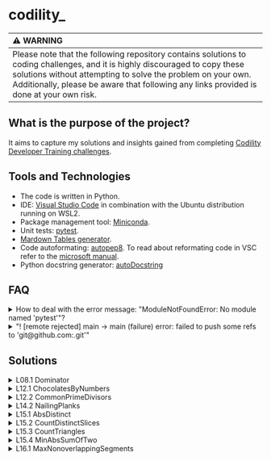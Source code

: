 # codility_

| :warning: WARNING          |
|:---------------------------|
|Please note that the following repository contains solutions to coding challenges, and it is highly discouraged to copy these solutions without attempting to solve the problem on your own. Additionally, please be aware that following any links provided is done at your own risk.|



## What is the purpose of the project?

It aims to capture my solutions and insights gained from completing [Codility Developer Training challenges](https://app.codility.com/programmers/lessons/).

## Tools and Technologies

- The code is written in Python.
- IDE: [Visual Studio Code](https://code.visualstudio.com/docs)  in combination with the Ubuntu distribution running on WSL2.
- Package management tool: [Miniconda](https://docs.conda.io/en/latest/miniconda.html).
- Unit tests:  [pytest](https://docs.pytest.org/en/7.2.x/).
- [Mardown Tables generator](https://www.tablesgenerator.com/).
- Code autoformating: [autopep8](https://github.com/hhatto/autopep8). To read about reformating code in VSC refer to the [microsoft manual](https://learn.microsoft.com/en-us/visualstudio/python/formatting-python-code).
- Python docstring generator: [autoDocstring](https://github.com/NilsJPWerner/autoDocstring)

## FAQ
<details>
<summary>How to deal with the error message: "ModuleNotFoundError: No module named 'pytest'"? </summary>

In vscode "use the Python: Select Interpreter command from the Command Palette (Ctrl+Shift+P)" to activate interpereper of proper environements. For more information read the [vscode documentation](https://code.visualstudio.com/docs/python/environments).
</details>

<details>
<summary>"! [remote rejected] main -> main (failure) error: failed to push some refs to 'git@github.com:.git'"</summary>

  [Check wheather GitHub services are available](https://www.githubstatus.com/).
</details>

## Solutions
<details>
<summary>L08.1 Dominator</summary>
  
### Task
The task is to find the index of any occurrence of the dominator — a value that appears more than half the time in the given list.

### Ideas and Solution
To find the dominator, we remove any pairs of distinct values from the list. We will be left with a candidate for the dominator. This is because we can only remove at most half of the values, whereas the dominator appears more than half of the time. We use a stack to store indexes. In the first step, we detect a candidate for the dominator. In the next step, we verify the candidate by counting its occurrences in the list.

### Example
1. [1,2,1] after removing pairs of distinct values we are left with value 1, because it appears 2 times it is a dominator.
2. [1,2,3] we will be left with the value that is not a dominator.

</details>

<details>
<summary>L12.1 ChocolatesByNumbers</summary>
  
### Task
A certain number of chocolates are arranged in a circle, and you start eating chocolates by taking specific steps around the circle. After each chocolate is eaten, it is replaced by a wrapper. You are asked to determine how many chocolates you can eat before you encounter the first wrapper by applying the Euclidean algorithm.
  
### Ideas and Solution
First thing to notice is the fact that the first wrapper encountered will be from the first eaten chocolate. Therefore, we aim to land in the start position.

Second, for the given number of chocolates L and the step increment S, the next candidate chocolate to be eaten is given by the equation `(0 + i*S) mod L`, where `i` is the current turn. This gives us an equation to solve: `(0 + i*S) mod L = 0`, which simplifies to `i*S = k*L`, where k is a positive integer. Now, there are two important constraints: `i` must be an integer value, and it also must be minimal. The only factor we can control is `k`.

We could set `k` to be equal to `S`, which would make `i` to be integer; However, it would be maximized. Instead, we aim to keep the denominator as large as possible. For that reason, assuming `S = s*gcd(S, L)`, we set `k = s`.  `i = (s*L)/(s*gcd(S, L))`, which leads to `i = L/gcd(S, L)` to be an integer and minimal.
</details>

<details>
<summary>L12.2 CommonPrimeDivisors</summary>
  
### Task
The task is to calculate the number of pairs that have the exact same set of prime factors by using either the greatest common divisor (gcd) or the least common multiple (lcm).
### Ideas and Solution
The first thing to notice is that for the given two numbers, the gcd is the product of all common prime factors for the numbers taken with the smallest power. For example, for `(2**2 * 3**11)` and `(2**4 * 3**2)`, the gcd is `(2**2 * 3**2)`.

The ideas is to "fully exclude" common factors out of the given numbers and then check if there is some uncommon part left. Devision enables us to exclude common minimum,, but there is potentially some rest left. Considert the example, `a=(2**1 * 3**2)` and `b=(2**2 * 3**1)`, then the `gcd(a,b)=(2**1 * 3**1)`, the devision by `gcd(a,b)` leaves us with `ra=3` anb `rb=2`. Even if the given numbers have common set of prime factors, we cannot conclude that yet.

To overcome this problem, we need to take an additional step and exclude the common factors between `rest`, the remainder of the division, and `gcd(a,b)` by finding the `gcd(rest, g)`. We repeat this step until the remainder is 1, which means that `gcd(a,b)` has included all the factors that were part of the number, or until `gcd(rest>1, g)` is greater than 1, which means that the original number (a and/or b) contains some uncommon factors that were not present in `gcd(a,b)`. This process must be done for both numbers.

### Conclusion
- The gcd is the product of common prime factors taken with the smallest power. 
- To completely exclude common factors "hidden" in `g=gcd(a,b)`, we need to use devision along with the gcd between the remainder of the division and g.
</details>
  
<details>
<summary>L14.2 NailingPlanks</summary>
  
### Task
The task is to determine the minimum number of nails needed to mount all the given planks according to the provided nailing sequence. You are given two lists that specify the starting and ending positions of each plank, as well as a list that specifies the order in which the planks should be nailed.

### Ideas
The goal is to use the Binary Search(BS) algorithm to optimize the solution. Here are some possible options:
A) Use BS to search for the exact number of nails required. The problem with this approach is that validating each candidate number will result in repeated calculations.
B) Use BS to find a nail that matches an interval and has the smallest position among all other nails matching the interval. Then, iterate through the nails sequentially to find the one with the smallest id.

### Conclusion
- Solution B. Score: 62%. =(
</details>
  
<details>
<summary>L15.1 AbsDistinct</summary>
  
### Task
The goal is to apply the caterpillar method to find distinct absolute value in the given sorted list of integers.
### Ideas and Solution
The Caterpillar method (CM) enables traversal of absolute values in a given list from largest to smallest, ensuring that each value is visited exactly once. CM requires two pointers (integers), which I set to point to either end of the list. In each iteration step, exactly one decision is made: whether to count the value with the largest absolute value (which I call "current") or not, if it is a duplicate. Afterward, the pointer for the current value should be adjusted.

The fact that each position is visited exactly once in descending order of absolute values means that dealing with duplicates requires only knowledge of the value of the previous "current" value.

### Example
Given the list:  [-20,5,10,20,20]

| itteration | 0    | 1  | 2   | 3   | 4  |
|------------|------|----|-----|-----|----|
| previous   | None | 20 | 20  | -20 | 10 |
| current    | 20   | 20 | -20 | 10  | 5  |
| counter    | +1   | +0 | +0  | +1  | +1 |

Result: 3

Notice, how the comparison between previous and current influences the counter. Also, the absolute values of "current" are ordered in descending order.

### Conclusion
- The Caterpillar method is a technique that can be used to traverse a sorted list of integers in descending order of absolute value.
- Each step can be abstracted as a pair of integers (a,b); In each step an integere with the biggest absolute value is changed.
</details>

<details>

<summary>L15.2 CountDistinctSlices</summary>

### Task
The objective is to use the caterpillar method to identify distinct slices, which are slices containing only unique numbers. A slice is defined as a pair of indices (a, b) where a < b.

### Ideas and Solution

To keep track of duplicates, a dictionary is used with numbers as keys and the index of their last encounter in the list as values. The dictionary is updated on each encounter. If the latest stored index for the current number is greater than the position of the current caterpillar head, then a duplicate value has been found.

The caterpillar's tail and head start at the beginning of the list. As long as no duplicates are encountered, the head keeps expanding. On encountering a duplicate, the caterpillar's tail is set to the position immediately after the previous duplicate. This ensures that any slice containing both positions with the duplicate at the same time is excluded.

To count the number of possible slices, we use an increment that is equal to the current interval length. This increment increases by one with each expansion step of the caterpillar (head movement). However, when duplicates are encountered (tail movement), the increment must be adjusted to take into account the new length of the caterpillar.

### Example

Below is an adjacency matrix M[i,j], representing slices, where each slice starts at index i and ends at index j.

|    index   |   0   |  1  |  2 |  3 |   4   |  5  |  6 |
|:----------:|:-----:|:---:|:--:|:--:|:-----:|:---:|:--:|
| input list | **2** | _3_ |  4 |  5 | **2** | _3_ |  4 |
|            |   T1  |     |    | H1 |       |     |    |
|            |       |  T2 |    |    |   H2  |     |    |
|            |       |     | T3 |    |       |     | H* |
|  increment |   +1  |  +2 | +3 | +4 |   +4  |  +4 | +5 |
|            |  j=0  |  1  |  2 |  3 |   4   |  5  |  6 |
|     i=0    |   V   |  V  |  V |  V |   X   |  X  |  X |
|      1     |   X   |  V  |  V |  V |   V   |  X  |  X |
|      2     |   X   |  X  |  V |  V |   V   |  V  |  V |
|      3     |   X   |  X  |  X |  V |   V   |  V  |  V |
|      4     |   X   |  X  |  X |  X |   V   |  V  |  V |
|      5     |   X   |  X  |  X |  X |   X   |  V  |  V |
|      6     |   X   |  X  |  X |  X |   X   |  X  |  V |

</details>

<details> 
<summary>L15.3 CountTriangles</summary>

### Task
The goal is to use the caterpillar algorithm to find the number of triangles that can be constructed from a given list of integers.

### Ideas and Solution
To form a triangle, the sum of any two sides must be greater than the third side. This is known as the triangle inequality condition. To find all valid triplets (a, b, c), we need to explore all possible values for a, b, and c.

We can determine the valid interval for b by combining the three triangle conditions into the expression abs(c - a) < b < c + a. If we limit the integers to 1 <= a <= b <= c, then the condition can be simplified to c - a < b < c + a. Since b is less than or equal to c, and a is at least 1, the condition b < a + c is always met. Therefore, we are left with the condition c - a < b.

Now, we need to decide how to traverse a, b, and c and what initial values to select. To do this, we will keep b fixed and search for suitable values of a and c. There are two cases to consider:

   1. If c - a >= b, then we can either increase a or decrease c. By setting c to be the minimum value, we only need to adjust a.

   2. If c - a < b, then any value a', such a<=a'<=b, is suitable too. Thus, we set a to be the minimum value.

By adopting this approach, we can explore all possible triplet values by fixing the middle value of b and adjusting the left and right parts of a and c.
</details>


<details> 
<summary>L15.4 MinAbsSumOfTwo</summary>

### Task
The goal is to use the caterpillar algorithm to find the smallest possible absolute value of the sum of any two elements from a given list of values.

### Ideas and Solution
The first step is to sort the given list of integers in ascending order. The head of the caterpillar points to the maximum value in the list (the last value) and the tail points to the minimum value (the first value). We only need to consider a pair of indexes once, without permutations.

Let posT and posH be the indexes of the numbers in the given list, and valT and valH be their corresponding values. Also, let `sum` be defined as the sum of valT and valH.

By looking at the matrix, one can notice that if the sum > 0 (e.g., (-10, 20)), then it is also minimal for any tail value, because valT <= valT' for posT < posT', so valT + valH < valT' + valH. Therefore we can ignore the value by moving posH one position back(exclude column).

Also, if val < 0, then because valH + valT <= valH' + valT for posT < posT', so the val is the minimal value (row), and we can ignore the rest of the values by moving the posT one position forward(exclude row).

If sum is zero, then we have found the smallest possible result.

In each step we take the minimal value.

### Example
(tail, head)
|         | **-10** | **-8** | **0** | **1** | **8** | **20** |
|:-------:|:-------:|:------:|:-----:|:-----:|:-----:|:------:|
| **-10** |   -20   |   -18  |  -10  |   -9  |   -2  |   10   |
|  **-8** |    X    |   -16  |   -8  |   -7  |   0   |   12   |
|  **0**  |    X    |    X   |   0   |   1   |   8   |   20   |
|  **1**  |    X    |    X   |   X   |   2   |   9   |   21   |
|  **8**  |    X    |    X   |   X   |   X   |   16  |   28   |
|  **20** |    X    |    X   |   X   |   X   |   X   |   40   |

</details>

<details>
<summary>L16.1 MaxNonoverlappingSegments</summary>
  
### Task
  The goal is to apply a greedy method to find the maximum number of non-overlapping segments for a given set of segments sorted by their end positions. Each segment is represented by its beginning and end positions, which are provided in two separate lists - one for beginning positions and another for end positions.

### Ideas and Solution
  
Observations:

- There may be several sets that lead to an optimal solution, and some of them may not necessarily contain the first interval (Example 1).
- Non-overlapping intervals are always a part of an optimal solution.
- Any interval with index j > i that intersects with the interval with index i also intersects with intervals with index k such that j > k > i (Example 2).
  
Initially, I declined the idea of repeatedly picking the first non-overlapping segment from the list. However, after considering possible counterexamples, I realized that the approach might work. One concern was that it seemed to always pick the first given segment, which may not necessarily be part of an optimal solution.  
  
To investigate this further, I asked whether there is always at least one set leading to an optimal solution that includes the first segment. Although it is possible for other sets not to include the first segment and still lead to an optimal solution (Example 1), the answer to the question is "yes." Suppose that neither optimal solution includes the first segment, s0. We can still take any optimal solution {s10, s55, ...} and replace the first element s10 with s0 to obtain another optimal solution {s10, s55, ...} (Contradiction). This replacement is possible because s10 and s55 do not overlap, so s55 is also not overlapping with s0, because it begins later than s10 ends, which ends earlier than s0 does, so the begin of s55 lies later that the end of s0.
  
Given that the first segment in the problem is always part of some optimal solution, we can focus on selecting subsequent non-overlapping segments to construct an optimal solution. This reduces the problem to a subproblem containing only segments that do not overlap with the first segment.To solve this subproblem, we can use the replacement argument mentioned earlier. That is, we can take any optimal solution for the subproblem and construct a new optimal solution that includes the next first non-overlapping segment.By repeatedly applying this replacement argument, we can construct an optimal solution for the entire problem. 
   
### Examples
1. [0,2][1,3][4,5]. Two optimal solutions: {[0,2],[4,5]} and {[1,3],[4,5]}
2. [0,3][4,5][1,6]. The third segement intersects the first and the second segments.
3. [0,6],[1,2],[3,4],[5,6]. Segments are ordered by there begins (wrong). Optimal solution does not include first segement.
</details>
